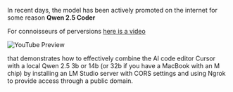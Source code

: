 <!--
date: 2024-11-17T00:58:15
-->

In recent days, the model has been actively promoted on the internet for some reason **Qwen 2.5 Coder** 

For connoisseurs of perversions [here is a video](https://www.youtube.com/watch?v=Q_sy45XggeM) 

![YouTube Preview](https://img.youtube.com/vi/Q_sy45XggeM/mqdefault.jpg)

 that demonstrates how to effectively combine the AI code editor Cursor with a local Qwen 2.5 3b or 14b (or 32b if you have a MacBook with an M chip) by installing an LM Studio server with CORS settings and using Ngrok to provide access through a public domain.